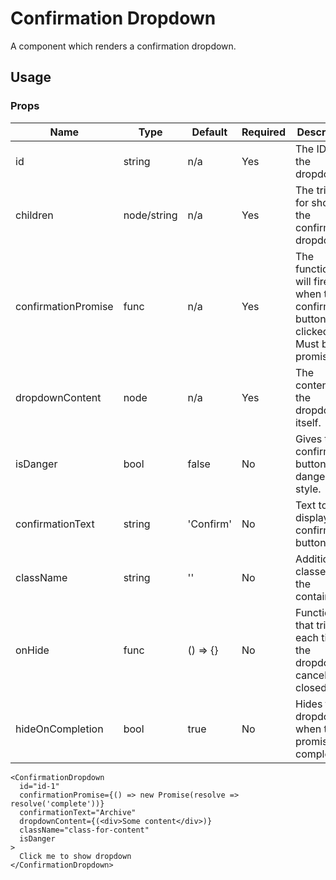 # Confirmation Dropdown
A component which renders a confirmation dropdown.

## Usage

### Props

| Name                  | Type          | Default       | Required | Description                                         |
| --------------------- |-------------- | ------------- | -------- |---------------------------------------------------- |
| id                    | string        | n/a           | Yes      | The ID for the dropdown.   |
| children              | node/string   | n/a           | Yes      | The trigger for showing the confirmation dropdown.   |
| confirmationPromise   | func          | n/a           | Yes      | The function that will fire when the confirm button is clicked. Must be a promise.  |
| dropdownContent       | node          | n/a           | Yes      | The contents of the dropdown itself.  |
| isDanger              | bool          | false         | No       | Gives the confirmation button a danger style.              |
| confirmationText      | string        | 'Confirm'     | No       | Text to display in confirmation button.  |
| className             | string        | ''            | No       | Additional classes for the container.  |
| onHide                | func          | () => {}      | No       | Function that triggers each time the dropdown is canceled or closed.  |
| hideOnCompletion      | bool          | true          | No       | Hides the dropdown when the promise has completed.  |

```
<ConfirmationDropdown
  id="id-1"
  confirmationPromise={() => new Promise(resolve => resolve('complete'))}
  confirmationText="Archive"
  dropdownContent={(<div>Some content</div>)}
  className="class-for-content"
  isDanger
>
  Click me to show dropdown
</ConfirmationDropdown>
```
